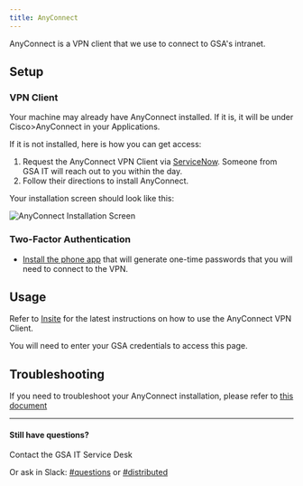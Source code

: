 ```yaml
---
title: AnyConnect
---
```


AnyConnect is a VPN client that we use to connect to GSA's intranet.

## Setup

### VPN Client
Your machine may already have AnyConnect installed. If it is, it will be under Cisco>AnyConnect in your Applications.

If it is not installed, here is how you can get access:

1. Request the AnyConnect VPN Client via [ServiceNow](https://gsa.service-now.com/sp?id=sc_cat_item&sys_id=1bfdfdca78d3a400ce3ddff91a64940b&sysparm_category=b628125b7cec0100a6e757fe35f45fb8). Someone from GSA IT will reach out to you within the day.
2. Follow their directions to install AnyConnect.

Your installation screen should look like this:

![AnyConnect Installation Screen]({{site.baseurl}}/images/anyconnect/1.png)

### Two-Factor Authentication
* [Install the phone app](https://preview-insite.gsa.gov/employee-resources/information-technology/do-it-yourself-self-help/telework-technology/secureauth/install-secureauth-otp-on-ios-apple) that will generate one-time passwords that you will need to connect to the VPN.

## Usage

Refer to [Insite](https://preview-insite.gsa.gov/employee-resources/information-technology/do-it-yourself-self-help/telework-technology/virtual-private-network-vpn/vpn-to-mac-os-quick-setup#connect) for the latest instructions on how to use the AnyConnect VPN Client. 

You will need to enter your GSA credentials to access this page. 

## Troubleshooting

If you need to troubleshoot your AnyConnect installation, please refer to [this document](https://docs.google.com/document/d/1dighScy4bN346VYXfbZpkBu2TDZaduaurA_lOuXBYfo/)

---

#### Still have questions?

Contact the GSA IT Service Desk 

Or ask in Slack: [#questions](https://gsa-tts.slack.com/messages/questions/) or [#distributed](https://gsa-tts.slack.com/messages/distributed/)
